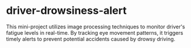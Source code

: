 # driver-drowsiness-alert
This mini-project utilizes image processing techniques to monitor driver's fatigue levels in real-time. By tracking eye movement patterns, it triggers timely alerts to prevent potential accidents caused by drowsy driving.
